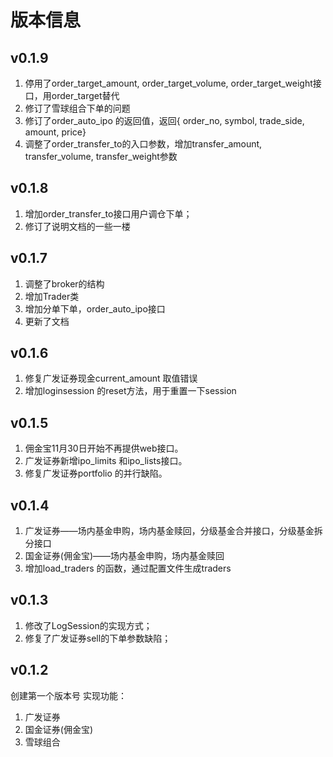 # 版本信息

## v0.1.9

1. 停用了order_target_amount, order_target_volume, order_target_weight接口，用order_target替代
2. 修订了雪球组合下单的问题
3. 修订了order_auto_ipo 的返回值，返回{ order_no, symbol, trade_side, amount, price}
4. 调整了order_transfer_to的入口参数，增加transfer_amount, transfer_volume, transfer_weight参数

## v0.1.8

1. 增加order_transfer_to接口用户调仓下单；
2. 修订了说明文档的一些一楼

## v0.1.7

1. 调整了broker的结构
2. 增加Trader类
3. 增加分单下单，order_auto_ipo接口
4. 更新了文档

## v0.1.6

1. 修复广发证券现金current_amount 取值错误
2. 增加loginsession 的reset方法，用于重置一下session

## v0.1.5

1. 佣金宝11月30日开始不再提供web接口。
2. 广发证券新增ipo_limits 和ipo_lists接口。
3. 修复广发证券portfolio 的并行缺陷。

## v0.1.4

1. 广发证券——场内基金申购，场内基金赎回，分级基金合并接口，分级基金拆分接口
2. 国金证券(佣金宝)——场内基金申购，场内基金赎回
3. 增加load_traders 的函数，通过配置文件生成traders


## v0.1.3

1. 修改了LogSession的实现方式；
2. 修复了广发证券sell的下单参数缺陷；



## v0.1.2

创建第一个版本号 实现功能： 

1. 广发证券 
2. 国金证券(佣金宝) 
3. 雪球组合
